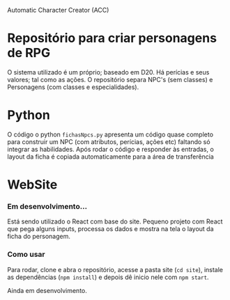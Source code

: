 ﻿Automatic Character Creator (ACC)

# Repositório para criar personagens de RPG
O sistema utilizado é um próprio; baseado em D20. 
Há perícias e seus valores; tal como as ações. 
O repositório separa NPC's (sem classes) e Personagens (com classes e especialidades). 

# Python
O código o python `fichasNpcs.py` apresenta um código quase completo para construir um NPC (com atributos, perícias, ações etc) faltando só integrar as habilidades. 
Após rodar o código e responder às entradas, o layout da ficha é copiada automaticamente para a área de transferência

# WebSite
### Em desenvolvimento...
Está sendo utilizado o React com base do site. 
Pequeno projeto com React que pega alguns inputs, processa os dados e mostra na tela o layout da ficha do personagem. 

### Como usar
Para rodar, clone e abra o repositório, acesse a pasta site (`cd site`), instale as dependências (`npm install`) e depois dê inicio nele com `npm start`. 

Ainda em desenvolvimento.
